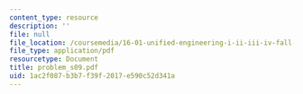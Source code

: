 ```yaml
---
content_type: resource
description: ''
file: null
file_location: /coursemedia/16-01-unified-engineering-i-ii-iii-iv-fall-2005-spring-2006/1ac2f087b3b7f39f2017e590c52d341a_problem_s09.pdf
file_type: application/pdf
resourcetype: Document
title: problem_s09.pdf
uid: 1ac2f087-b3b7-f39f-2017-e590c52d341a
---
```

